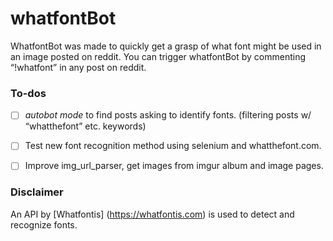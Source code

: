 # whatfontBot

WhatfontBot was made to quickly get a grasp of what font might be used in an image posted on reddit. You can trigger whatfontBot by commenting “!whatfont” in any post on reddit.



### To-dos

- [ ]  *autobot mode* to find posts asking to identify fonts. (filtering posts w/ “whatthefont”  etc. keywords)
- [ ] Test new font recognition method using selenium and whatthefont.com.
- [ ] Improve img\_url\_parser, get images from imgur album and image pages.





### Disclaimer
An API by  [Whatfontis] (https://whatfontis.com) is used to detect and recognize fonts.
